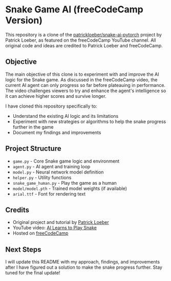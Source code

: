 # Snake Game AI (freeCodeCamp Version)

This repository is a clone of the [patrickloeber/snake-ai-pytorch](https://github.com/patrickloeber/snake-ai-pytorch) project by Patrick Loeber, as featured on the freeCodeCamp YouTube channel. All original code and ideas are credited to Patrick Loeber and freeCodeCamp.

## Objective

The main objective of this clone is to experiment with and improve the AI logic for the Snake game. As discussed in the freeCodeCamp video, the current AI agent can only progress so far before plateauing in performance. The video challenges viewers to try and enhance the agent's intelligence so it can achieve higher scores and survive longer.

I have cloned this repository specifically to:
- Understand the existing AI logic and its limitations
- Experiment with new strategies or algorithms to help the snake progress further in the game
- Document my findings and improvements

## Project Structure

- `game.py` - Core Snake game logic and environment
- `agent.py` - AI agent and training loop
- `model.py` - Neural network model definition
- `helper.py` - Utility functions
- `snake_game_human.py` - Play the game as a human
- `model/model.pth` - Trained model weights (if available)
- `arial.ttf` - Font for rendering text

## Credits

- Original project and tutorial by [Patrick Loeber](https://github.com/patrickloeber/snake-ai-pytorch)
- YouTube video: [AI Learns to Play Snake](https://www.youtube.com/watch?v=L8ypSXwyBds&t=2355s)
- Hosted on [freeCodeCamp](https://www.freecodecamp.org/)

## Next Steps

I will update this README with my approach, findings, and improvements after I have figured out a solution to make the snake progress further. Stay tuned for the final update! 